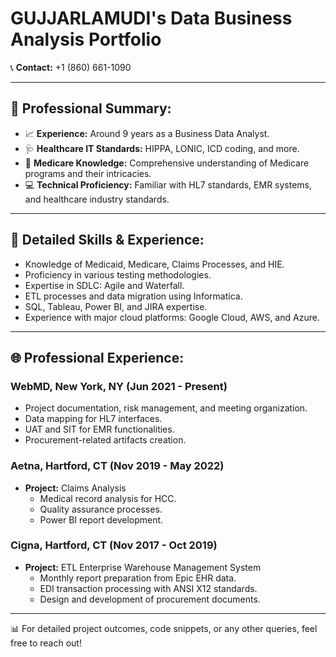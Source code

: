 # GUJJARLAMUDI's Data Business Analysis Portfolio

📞 **Contact:** +1 (860) 661-1090

---

## 🌟 Professional Summary:

- 📈 **Experience:** Around 9 years as a Business Data Analyst.
- 🩺 **Healthcare IT Standards:** HIPPA, LONIC, ICD coding, and more.
- 🏥 **Medicare Knowledge:** Comprehensive understanding of Medicare programs and their intricacies.
- 💻 **Technical Proficiency:** Familiar with HL7 standards, EMR systems, and healthcare industry standards.

---

## 💼 Detailed Skills & Experience:

- Knowledge of Medicaid, Medicare, Claims Processes, and HIE.
- Proficiency in various testing methodologies.
- Expertise in SDLC: Agile and Waterfall.
- ETL processes and data migration using Informatica.
- SQL, Tableau, Power BI, and JIRA expertise.
- Experience with major cloud platforms: Google Cloud, AWS, and Azure.

---

## 🌐 Professional Experience:

### **WebMD, New York, NY (Jun 2021 - Present)**
- Project documentation, risk management, and meeting organization.
- Data mapping for HL7 interfaces.
- UAT and SIT for EMR functionalities.
- Procurement-related artifacts creation.

### **Aetna, Hartford, CT (Nov 2019 - May 2022)**
- **Project:** Claims Analysis
   - Medical record analysis for HCC.
   - Quality assurance processes.
   - Power BI report development.

### **Cigna, Hartford, CT (Nov 2017 - Oct 2019)**
- **Project:** ETL Enterprise Warehouse Management System
   - Monthly report preparation from Epic EHR data.
   - EDI transaction processing with ANSI X12 standards.
   - Design and development of procurement documents.

---

📊 For detailed project outcomes, code snippets, or any other queries, feel free to reach out!

